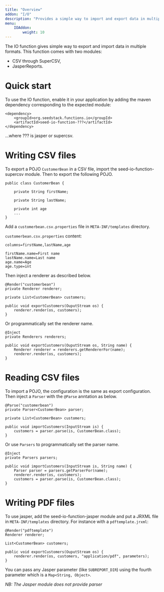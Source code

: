```yaml
---
title: "Overview"
addon: "I/O"
description: "Provides a simple way to import and export data in multiple formats: CSV, PDF, Office documents, ..."
menu:
    IOAddon:
        weight: 10
---
```


The IO function gives simple way to export and import data in multiple formats. This function comes with two modules:

 * CSV through SuperCSV,
 * JasperReports.

# Quick start

To use the IO function, enable it in your application by adding the maven dependency corresponding to the expected
module:

	<dependency>
	    <groupId>org.seedstack.functions.io</groupId>
	    <artifactId>seed-io-function-???</artifactId>
	</dependency>

...where ??? is jasper or supercsv.

# Writing CSV files
To export a POJO `CustomerBean` in a CSV file, import the seed-io-function-supercsv module. Then to export the following POJO.

	public class CustomerBean {
	
	    private String firstName;
	    
	    private String lastName;
	    
		private int age
	    ...
	}

Add a `customerbean.csv.properties` file in `META-INF/templates` directory.

`customerbean.csv.properties` content:

	columns=firstName,lastName,age

	firstName.name=First name
	lastName.name=Last name
	age.name=Age
	age.type=int


Then inject a renderer as described below.


	@Render("customerbean")
	private Renderer renderer;
	
	private List<CustomerBean> customers;
	
	public void exportCustomers(OuputStream os) {
	    renderer.render(os, customers);
	}

Or programmatically set the renderer name.

	@Inject
	private Renderers renderers;

	public void exportCustomers(OuputStream os, String name) {
		Renderer renderer = renderers.getRendererFor(name);
	    renderer.render(os, customers);
	}

# Reading CSV files
To import a POJO, the configuration is the same as export configuration. Then inject a `Parser` with the `@Parse` anntation as below.

	@Parse("customerbean")
	private Parser<CustomerBean> parser;
	
	private List<CustomerBean> customers;
	
	public void importCustomers(InputStream is) {
	    customers = parser.parse(is, CustomerBean.class);
	} 

Or use `Parsers` to programmatically set the parser name.
  
	@Inject
	private Parsers parsers;

	public void importCustomers(InputStream is, String name) {
		Parser parser = parsers.getParserFor(name);
	    renderer.render(os, customers);
		customers = parser.parse(is, CustomerBean.class);
	}

# Writing PDF files
To use jasper, add the seed-io-function-jasper module and put a JRXML file in `META-INF/templates` directory.
For instance with a `pdftemplate.jrxml`:

	@Render("pdftemplate")
	Renderer renderer;
	
	List<CustomerBean> customers;
	
	public void exportCustomers(OuputStream os) {
	    renderer.render(os, customers, "application/pdf", parameters);
	}

You can pass any Jasper parameter (like `SUBREPORT_DIR`) using the fourth parameter which is a `Map<String, Object>`.

*NB: The Jasper module does not provide parser*


